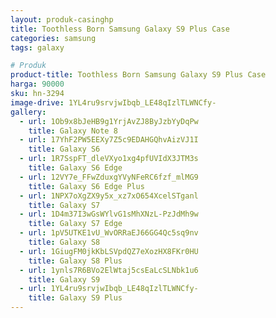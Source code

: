 ```yaml
---
layout: produk-casinghp
title: Toothless Born Samsung Galaxy S9 Plus Case
categories: samsung
tags: galaxy

# Produk
product-title: Toothless Born Samsung Galaxy S9 Plus Case
harga: 90000
sku: hn-3294
image-drive: 1YL4ru9srvjwIbqb_LE48qIzlTLWNCfy-
gallery:
  - url: 1Ob9x8bJeHB9g1YrjAvZJ8ByJzbYyDqPw
    title: Galaxy Note 8
  - url: 17YhF2PW5EEXy7Z5c9EDAHGQhvAizVJ1I
    title: Galaxy S6
  - url: 1R7SspFT_dleVXyo1xg4pfUVIdX3JTM3s
    title: Galaxy S6 Edge
  - url: 12VY7e_FFwZduxgYVyNFeRC6fzf_mlMG9
    title: Galaxy S6 Edge Plus
  - url: 1NPX7oXgZX9y5x_xz7xO654XcelSTganl
    title: Galaxy S7
  - url: 1D4m37I3wGsWYlvG1sMhXNzL-PzJdMh9w
    title: Galaxy S7 Edge
  - url: 1pV5UTKE1vU_WvORRaEJ66GG4Qc5sq9nv
    title: Galaxy S8
  - url: 1GiugFM0jkKbLSVpdQZ7eXozHX8FKr0HU
    title: Galaxy S8 Plus
  - url: 1ynls7R6BVo2ElWtaj5csEaLcSLNbk1u6
    title: Galaxy S9
  - url: 1YL4ru9srvjwIbqb_LE48qIzlTLWNCfy-
    title: Galaxy S9 Plus
---
```


